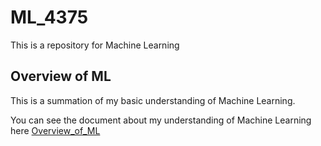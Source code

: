 # ML_4375
This is a repository for Machine Learning

## Overview of ML

This is a summation of my basic understanding of Machine Learning.

You can see the document about my understanding of Machine Learning here [Overview_of_ML](Overview_of_ML.pdf)